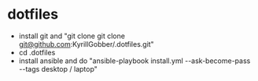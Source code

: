 # dotfiles
- install git and "git clone git clone git@github.com:KyrillGobber/.dotfiles.git"
- cd .dotfiles
- install ansible and do "ansible-playbook install.yml --ask-become-pass --tags desktop / laptop"

